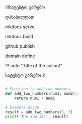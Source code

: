 !!!სატესტო გარემო

დასაბილდად 

mkdocs serve

mkdocs build

github publish

domain define

    

!!! note "Title of the callout"

სატესტო გარემო 2


```py title="add_numbers.py" linenums="1"

# Function to add two numbers
def add_two_numbers(num1, num2):
    return num1 + num2

# Example usage
result = add_two_numbers(5, 3)
print('The sum is:', result)
```